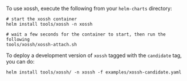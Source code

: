 To use xossh, execute the following from your `helm-charts` directory:

```
# start the xossh container
helm install tools/xossh -n xossh

# wait a few seconds for the container to start, then run the following
tools/xossh/xossh-attach.sh
```

To deploy a development version of `xossh` tagged with the `candidate` tag, you can do:

```
helm install tools/xossh/ -n xossh -f examples/xossh-candidate.yaml
```
